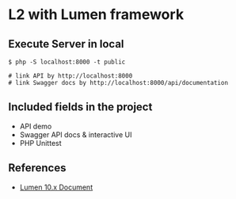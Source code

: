 # L2 with Lumen framework

## Execute Server in local
```shell
$ php -S localhost:8000 -t public

# link API by http://localhost:8000
# link Swagger docs by http://localhost:8000/api/documentation
```

## Included fields in the project

- API demo
- Swagger API docs & interactive UI
- PHP Unittest

## References

- [Lumen 10.x Document](https://lumen.laravel.com/docs/10.x)
